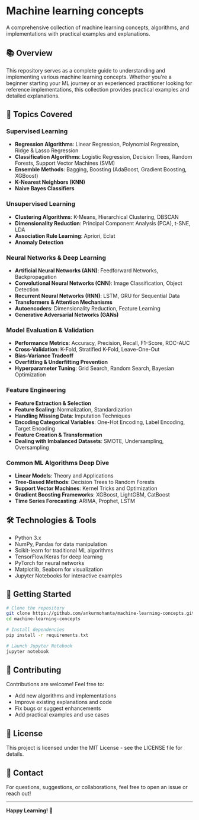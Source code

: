 # Machine learning concepts

A comprehensive collection of machine learning concepts, algorithms, and implementations with practical examples and explanations.

## 📚 Overview

This repository serves as a complete guide to understanding and implementing various machine learning concepts. Whether you're a beginner starting your ML journey or an experienced practitioner looking for reference implementations, this collection provides practical examples and detailed explanations.

## 🎯 Topics Covered

### Supervised Learning
- **Regression Algorithms**: Linear Regression, Polynomial Regression, Ridge & Lasso Regression
- **Classification Algorithms**: Logistic Regression, Decision Trees, Random Forests, Support Vector Machines (SVM)
- **Ensemble Methods**: Bagging, Boosting (AdaBoost, Gradient Boosting, XGBoost)
- **K-Nearest Neighbors (KNN)**
- **Naive Bayes Classifiers**

### Unsupervised Learning
- **Clustering Algorithms**: K-Means, Hierarchical Clustering, DBSCAN
- **Dimensionality Reduction**: Principal Component Analysis (PCA), t-SNE, LDA
- **Association Rule Learning**: Apriori, Eclat
- **Anomaly Detection**

### Neural Networks & Deep Learning
- **Artificial Neural Networks (ANN)**: Feedforward Networks, Backpropagation
- **Convolutional Neural Networks (CNN)**: Image Classification, Object Detection
- **Recurrent Neural Networks (RNN)**: LSTM, GRU for Sequential Data
- **Transformers & Attention Mechanisms**
- **Autoencoders**: Dimensionality Reduction, Feature Learning
- **Generative Adversarial Networks (GANs)**

### Model Evaluation & Validation
- **Performance Metrics**: Accuracy, Precision, Recall, F1-Score, ROC-AUC
- **Cross-Validation**: K-Fold, Stratified K-Fold, Leave-One-Out
- **Bias-Variance Tradeoff**
- **Overfitting & Underfitting Prevention**
- **Hyperparameter Tuning**: Grid Search, Random Search, Bayesian Optimization

### Feature Engineering
- **Feature Extraction & Selection**
- **Feature Scaling**: Normalization, Standardization
- **Handling Missing Data**: Imputation Techniques
- **Encoding Categorical Variables**: One-Hot Encoding, Label Encoding, Target Encoding
- **Feature Creation & Transformation**
- **Dealing with Imbalanced Datasets**: SMOTE, Undersampling, Oversampling

### Common ML Algorithms Deep Dive
- **Linear Models**: Theory and Applications
- **Tree-Based Methods**: Decision Trees to Random Forests
- **Support Vector Machines**: Kernel Tricks and Optimization
- **Gradient Boosting Frameworks**: XGBoost, LightGBM, CatBoost
- **Time Series Forecasting**: ARIMA, Prophet, LSTM

## 🛠️ Technologies & Tools

- Python 3.x
- NumPy, Pandas for data manipulation
- Scikit-learn for traditional ML algorithms
- TensorFlow/Keras for deep learning
- PyTorch for neural networks
- Matplotlib, Seaborn for visualization
- Jupyter Notebooks for interactive examples

## 📖 Getting Started

```bash
# Clone the repository
git clone https://github.com/ankurmohanta/machine-learning-concepts.git
cd machine-learning-concepts

# Install dependencies
pip install -r requirements.txt

# Launch Jupyter Notebook
jupyter notebook
```

## 🤝 Contributing

Contributions are welcome! Feel free to:
- Add new algorithms and implementations
- Improve existing explanations and code
- Fix bugs or suggest enhancements
- Add practical examples and use cases

## 📝 License

This project is licensed under the MIT License - see the LICENSE file for details.

## 📧 Contact

For questions, suggestions, or collaborations, feel free to open an issue or reach out!

---

**Happy Learning! 🚀**
